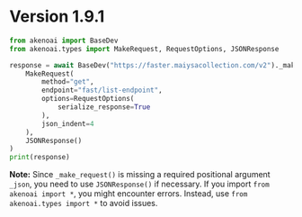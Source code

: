 # Version 1.9.1
```py
from akenoai import BaseDev
from akenoai.types import MakeRequest, RequestOptions, JSONResponse

response = await BaseDev("https://faster.maiysacollection.com/v2")._make_request(
    MakeRequest(
        method="get",
        endpoint="fast/list-endpoint",
        options=RequestOptions(
            serialize_response=True
        ),
        json_indent=4
    ),
    JSONResponse()
)
print(response)
```
**Note:** Since `_make_request()` is missing a required positional argument `_json`, you need to use `JSONResponse()` if necessary. If you import `from akenoai import *`, you might encounter errors. Instead, use `from akenoai.types import *` to avoid issues.
